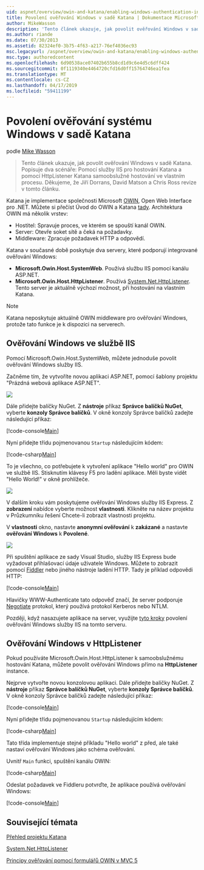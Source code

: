 ```yaml
---
uid: aspnet/overview/owin-and-katana/enabling-windows-authentication-in-katana
title: Povolení ověřování Windows v sadě Katana | Dokumentace Microsoftu
author: MikeWasson
description: 'Tento článek ukazuje, jak povolit ověřování Windows v sadě Katana. Popisuje dva scénáře: Pomocí služby IIS pro hostování Katana a pomocí HttpListener k samoobslužnému hostování Kat...'
ms.author: riande
ms.date: 07/30/2013
ms.assetid: 82324ef0-3b75-4f63-a217-76ef4036ec93
msc.legacyurl: /aspnet/overview/owin-and-katana/enabling-windows-authentication-in-katana
msc.type: authoredcontent
ms.openlocfilehash: 6d90538ace07402b655b8cd1d9c6e4d5c6dff424
ms.sourcegitcommit: 0f1119340e4464720cfd16d0ff15764746ea1fea
ms.translationtype: MT
ms.contentlocale: cs-CZ
ms.lasthandoff: 04/17/2019
ms.locfileid: "59411199"
---
```

# <a name="enabling-windows-authentication-in-katana"></a>Povolení ověřování systému Windows v sadě Katana

podle [Mike Wasson](https://github.com/MikeWasson)

> Tento článek ukazuje, jak povolit ověřování Windows v sadě Katana. Popisuje dva scénáře: Pomocí služby IIS pro hostování Katana a pomocí HttpListener Katana samoobslužné hostování ve vlastním procesu. Děkujeme, že Jiří Dorrans, David Matson a Chris Ross revize v tomto článku.


Katana je implementace společnosti Microsoft [OWIN](http://owin.org/), Open Web Interface pro .NET. Můžete si přečíst Úvod do OWIN a Katana [tady](an-overview-of-project-katana.md). Architektura OWIN má několik vrstev:

- Hostitel: Spravuje proces, ve kterém se spouští kanál OWIN.
- Server: Otevře soket sítě a čeká na požadavky.
- Middleware: Zpracuje požadavek HTTP a odpovědí.

Katana v současné době poskytuje dva servery, které podporují integrované ověřování Windows:

- **Microsoft.Owin.Host.SystemWeb**. Používá službu IIS pomocí kanálu ASP.NET.
- **Microsoft.Owin.Host.HttpListener**. Používá [System.Net.HttpListener](https://msdn.microsoft.com/library/system.net.httplistener.aspx). Tento server je aktuálně výchozí možnost, při hostování na vlastním Katana.

> [!NOTE]
> Katana neposkytuje aktuálně OWIN middleware pro ověřování Windows, protože tato funkce je k dispozici na serverech.

## <a name="windows-authentication-in-iis"></a>Ověřování Windows ve službě IIS

Pomocí Microsoft.Owin.Host.SystemWeb, můžete jednoduše povolit ověřování Windows služby IIS.

Začněme tím, že vytvoříte novou aplikaci ASP.NET, pomocí šablony projektu "Prázdná webová aplikace ASP.NET".

![](enabling-windows-authentication-in-katana/_static/image1.png)

Dále přidejte balíčky NuGet. Z **nástroje** příkaz **Správce balíčků NuGet**, vyberte **konzoly Správce balíčků**. V okně konzoly Správce balíčků zadejte následující příkaz:

[!code-console[Main](enabling-windows-authentication-in-katana/samples/sample1.cmd)]

Nyní přidejte třídu pojmenovanou `Startup` následujícím kódem:

[!code-csharp[Main](enabling-windows-authentication-in-katana/samples/sample2.cs)]

To je všechno, co potřebujete k vytvoření aplikace "Hello world" pro OWIN ve službě IIS. Stisknutím klávesy F5 pro ladění aplikace. Měli byste vidět "Hello World!" v okně prohlížeče.

![](enabling-windows-authentication-in-katana/_static/image2.png)

V dalším kroku vám poskytujeme ověřování Windows služby IIS Express. Z **zobrazení** nabídce vyberte možnost **vlastnosti**. Klikněte na název projektu v Průzkumníku řešení Chcete-li zobrazit vlastnosti projektu.

V **vlastnosti** okno, nastavte **anonymní ověřování** k **zakázané** a nastavte **ověřování Windows** k  **Povolené**.

![](enabling-windows-authentication-in-katana/_static/image3.png)

Při spuštění aplikace ze sady Visual Studio, služby IIS Express bude vyžadovat přihlašovací údaje uživatele Windows. Můžete to zobrazit pomocí [Fiddler](http://fiddler2.com/home) nebo jiného nástroje ladění HTTP. Tady je příklad odpovědi HTTP:

[!code-console[Main](enabling-windows-authentication-in-katana/samples/sample3.cmd?highlight=1,5-6)]

Hlavičky WWW-Authenticate tato odpověď značí, že server podporuje [Negotiate](http://www.ietf.org/rfc/rfc4559.txt) protokol, který používá protokol Kerberos nebo NTLM.

Později, když nasazujete aplikace na server, využijte [tyto kroky](https://www.iis.net/configreference/system.webserver/security/authentication/windowsauthentication) povolení ověřování Windows služby IIS na tomto serveru.

## <a name="windows-authentication-in-httplistener"></a>Ověřování Windows v HttpListener

Pokud používáte Microsoft.Owin.Host.HttpListener k samoobslužnému hostování Katana, můžete povolit ověřování Windows přímo na **HttpListener** instance.

Nejprve vytvořte novou konzolovou aplikaci. Dále přidejte balíčky NuGet. Z **nástroje** příkaz **Správce balíčků NuGet**, vyberte **konzoly Správce balíčků**. V okně konzoly Správce balíčků zadejte následující příkaz:

[!code-console[Main](enabling-windows-authentication-in-katana/samples/sample4.cmd)]

Nyní přidejte třídu pojmenovanou `Startup` následujícím kódem:

[!code-csharp[Main](enabling-windows-authentication-in-katana/samples/sample5.cs)]

Tato třída implementuje stejné příkladu "Hello world" z před, ale také nastaví ověřování Windows jako schéma ověřování.

Uvnitř `Main` funkci, spuštění kanálu OWIN:

[!code-csharp[Main](enabling-windows-authentication-in-katana/samples/sample6.cs)]

Odeslat požadavek ve Fiddleru potvrďte, že aplikace používá ověřování Windows:

[!code-console[Main](enabling-windows-authentication-in-katana/samples/sample7.cmd?highlight=1,4-5)]

## <a name="related-topics"></a>Související témata

[Přehled projektu Katana](an-overview-of-project-katana.md)

[System.Net.HttpListener](https://msdn.microsoft.com/library/system.net.httplistener.aspx)

[Principy ověřování pomocí formulářů OWIN v MVC 5](https://blogs.msdn.com/b/webdev/archive/2013/07/03/understanding-owin-forms-authentication-in-mvc-5.aspx)
